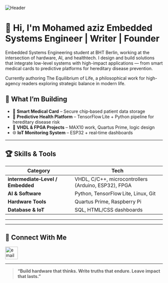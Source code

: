 ![Header](https://www.bleepstatic.com/content/hl-images/2019/10/28/programming-header.jpg)

# 👋 Hi, I'm Mohamed aziz  Embedded Systems Engineer | Writer | Founder
Embedded Systems Engineering student at BHT Berlin, working at the intersection of hardware, AI, and healthtech. I design and build solutions that integrate low-level systems with high-impact applications — from smart medical cards to predictive platforms for hereditary disease prevention.

Currently authoring The Equilibrium of Life, a philosophical work for high-agency readers exploring strategic balance in modern life.  


## 🔧 What I’m Building

- 🚀 **Smart Medical Card** – Secure chip‑based patient data storage 
- 🤖 **Predictive Health Platform** – TensorFlow Lite + Python pipeline for hereditary disease risk
- 🧠 **VHDL & FPGA Projects** – MAX10 work, Quartus Prime, logic design
- 🌐 **IoT Monitoring System** – ESP32 + real‑time dashboards

---

## 🏆 Skills & Tools

| Category              | Tech                                                                 |
|-----------------------|----------------------------------------------------------------------|
| **intermediate‑Level / Embedded** | VHDL, C/C++, microcontrollers (Arduino, ESP32), FPGA |
| **AI & Software**         | Python, TensorFlow Lite, Linux, Git |
| **Hardware Tools**        | Quartus Prime, Raspberry Pi |
| **Database & IoT**        | SQL, HTML/CSS dashboards |

---


---

## 🔗 Connect With Me

<p align="left">
  <a href="mailto:azizbousbih10@gmail.com" target="_blank"><img src="https://cdn-icons-png.flaticon.com/512/732/732200.png" alt="email" width="40"/></a>
</p>

---

> **“Build hardware that thinks. Write truths that endure. Leave impact that lasts.”**

